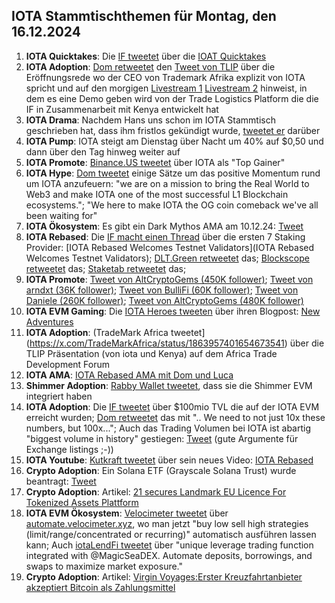 ## IOTA Stammtischthemen für Montag, den 16.12.2024

1. **IOTA Quicktakes**: Die [IF tweetet](https://x.com/iota/status/1863553776520478940) über die [IOAT Quicktakes]()
2. **IOTA Adoption**: [Dom retweetet](https://x.com/DomSchiener/status/1863815073577214438) den [Tweet von TLIP](https://x.com/TLIP_io/status/1863578315488891390) über die Eröffnungsrede wo der CEO von Trademark Afrika explizit von IOTA spricht und auf den morgigen [Livestream 1](https://www.youtube.com/live/LnYZqNevRN0?si=Qpy8p-9TwxcroplT) [Livestream 2](https://www.youtube.com/watch?v=B2st8SGuJqA) hinweist, in dem es eine Demo geben wird von der Trade Logistics Platform die die IF in Zusammenarbeit mit Kenya entwickelt hat
3. **IOTA Drama**: Nachdem Hans uns schon im IOTA Stammtisch geschrieben hat, dass ihm fristlos gekündigt wurde, [tweetet er](https://x.com/hus_qy/status/1863691157491880255) darüber 
4. **IOTA Pump**: IOTA steigt am Dienstag über Nacht um 40% auf $0,50 und dann über den Tag hinweg weiter auf 
5. **IOTA Promote**: [Binance.US tweetet](https://x.com/BinanceUS/status/1863674601756033070) über IOTA als "Top Gainer"
6. **IOTA Hype**: [Dom tweetet](https://x.com/DomSchiener/status/1863688195034026493) einige Sätze um das positive Momentum rund um IOTA anzufeuern: "we are on a mission to bring the Real World to Web3 and make IOTA one of the most successful L1 Blockchain ecosystems."; "We here to make IOTA the OG coin comeback we've all been waiting for"
7. **IOTA Ökosystem**: Es gibt ein Dark Mythos AMA am 10.12.24: [Tweet](https://x.com/AuditOne_DAO/status/1863940705976045931)
8. **IOTA Rebased**: Die [IF macht einen Thread](https://x.com/iota/status/1863946293539660134) über die ersten 7 Staking Provider: [IOTA Rebased Welcomes Testnet Validators](IOTA Rebased Welcomes Testnet Validators); [DLT.Green retweetet](https://x.com/dlt_green/status/1863947514430255498) das; [Blockscope retweetet](https://x.com/Krypton45435203/status/1864033994825769242) das; [Staketab retweetet](https://x.com/staketab/status/1864002875958911427) das; 
9. **IOTA Promote**: [Tweet von AltCryptoGems (450K follower)](https://x.com/AltCryptoGems/status/1863948302099845625); [Tweet von arndxt (36K follower)](https://x.com/arndxt_xo/status/1859929626216439832); [Tweet von BulliFi (60K follower)](https://x.com/Bullify_X/status/1863933431295492504); [Tweet von Daniele (260K follower)](https://x.com/danielesesta/status/1864220251988062256); [Tweet von AltCryptoGems (480K follower)](https://x.com/AltCryptoGems/status/1864242805788561871)
10. **IOTA EVM Gaming**: Die [IOTA Heroes tweeten](https://x.com/IotaHeroes/status/1863921653572411500) über ihren Blogpost: [New Adventures](https://www.iotaheroes.com/blog/new-adventures)
11. **IOTA Adoption**: (TradeMark Africa tweetet](https://x.com/TradeMarkAfrica/status/1863957401654673541) über die TLIP Präsentation (von iota und Kenya) auf dem Africa Trade Development Forum
12. **IOTA AMA**: [IOTA Rebased AMA mit Dom und Luca](https://x.com/iota/status/1863516743362097249)
13. **Shimmer Adoption**: [Rabby Wallet tweetet](https://x.com/Rabby_io/status/1808123544053719490), dass sie die Shimmer EVM integriert haben
14. **IOTA Adoption**: Die [IF tweetet](https://x.com/iota/status/1864214892720312661) über $100mio TVL die auf der IOTA EVM erreicht wurden; [Dom retweetet](https://x.com/DomSchiener/status/1864235593292489140) das mit ".. We need to not just 10x these numbers, but 100x...";  Auch das Trading Volumen bei IOTA ist abartig "biggest volume in history" gestiegen: [Tweet](https://x.com/_JeffR/status/1864122143807820145) (gute Argumente für Exchange listings ;-))
15. **IOTA Youtube**: [Kutkraft tweetet](https://x.com/kutkraft/status/1864224228201123867) über sein neues Video: [IOTA Rebased](https://youtu.be/pwEjmjRcd5o)
16. **Crypto Adoption**: Ein Solana ETF (Grayscale Solana Trust) wurde beantragt: [Tweet](https://x.com/JSeyff/status/1864057917608980856)
17. **Crypto Adoption**: Artikel: [21 secures Landmark EU Licence For Tokenized Assets Plattform](https://t.co/fZXOHFJODN)
18. **IOTA EVM Ökosystem**: [Velocimeter tweetet](https://x.com/VelocimeterDEX/status/1864246374809915854) über [automate.velocimeter.xyz](https://automate.velocimeter.xyz/), wo man jetzt "buy low sell high strategies (limit/range/concentrated or recurring)" automatisch ausführen lassen kann; Auch [iotaLendFi tweetet](https://x.com/iolendfi/status/1864041721413132314) über "unique leverage trading function integrated with @MagicSeaDEX. Automate deposits, borrowings, and swaps to maximize market exposure."
19. **Crypto Adoption**: Artikel: [Virgin Voyages:Erster Kreuzfahrtanbieter akzeptiert Bitcoin als Zahlungsmittel](https://www.blocktrainer.de/blog/erster-kreuzfahrtanbieter-akzeptiert-bitcoin-als-zahlungsmittel)
